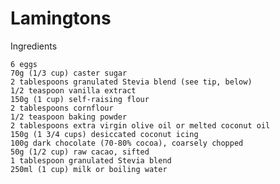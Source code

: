 # Lamingtons

Ingredients

    6 eggs
    70g (1/3 cup) caster sugar
    2 tablespoons granulated Stevia blend (see tip, below)
    1/2 teaspoon vanilla extract
    150g (1 cup) self-raising flour
    2 tablespoons cornflour
    1/2 teaspoon baking powder
    2 tablespoons extra virgin olive oil or melted coconut oil
    150g (1 3/4 cups) desiccated coconut icing
    100g dark chocolate (70-80% cocoa), coarsely chopped
    50g (1/2 cup) raw cacao, sifted
    1 tablespoon granulated Stevia blend
    250ml (1 cup) milk or boiling water

